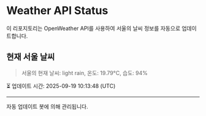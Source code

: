 
# Weather API Status

이 리포지토리는 OpenWeather API를 사용하여 서울의 날씨 정보를 자동으로 업데이트합니다.

## 현재 서울 날씨
> 서울의 현재 날씨: light rain, 온도: 19.79°C, 습도: 94%

⏳ 업데이트 시간: 2025-09-19 10:13:48 (UTC)

---
자동 업데이트 봇에 의해 관리됩니다.
